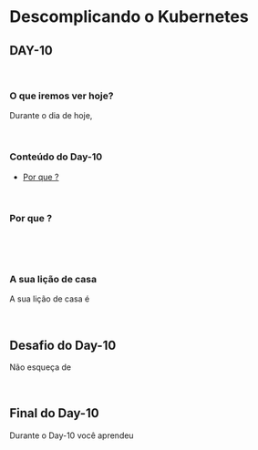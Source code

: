# Descomplicando o Kubernetes
## DAY-10
&nbsp;

### O que iremos ver hoje?

Durante o dia de hoje, 



&nbsp;
### Conteúdo do Day-10

- [Por que ?](#por-que-)


&nbsp;
### Por que ?

&nbsp;

&nbsp;

### A sua lição de casa

A sua lição de casa é 

&nbsp;
## Desafio do Day-10

Não esqueça de

&nbsp;

## Final do Day-10

Durante o Day-10 você aprendeu 


&nbsp;
